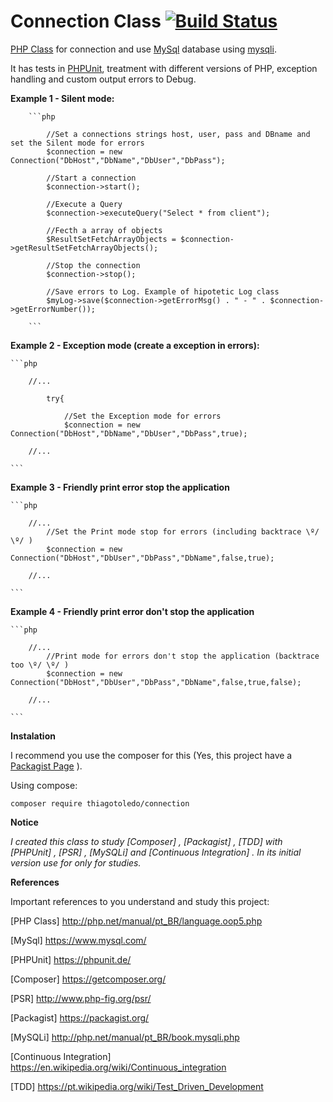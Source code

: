 # Connection Class  [![Build Status](https://travis-ci.org/ThiagoToledoPHP/Connection.svg?branch=master)](https://travis-ci.org/ThiagoToledoPHP/Connection)
[PHP Class](http://php.net/manual/pt_BR/language.oop5.php) for connection and use [MySql](https://www.mysql.com/) database using [mysqli](http://php.net/manual/pt_BR/book.mysqli.php).

It has tests in [PHPUnit](https://phpunit.de/), treatment with different versions of PHP, exception handling and custom output errors to Debug.


**Example 1 - Silent mode:**
    
        ```php
        
            //Set a connections strings host, user, pass and DBname and set the Silent mode for errors
            $connection = new Connection("DbHost","DbName","DbUser","DbPass");
            
            //Start a connection
            $connection->start();
            
            //Execute a Query
            $connection->executeQuery("Select * from client");
            
            //Fecth a array of objects
            $ResultSetFetchArrayObjects = $connection->getResultSetFetchArrayObjects();
            
            //Stop the connection
            $connection->stop();
            
            //Save errors to Log. Example of hipotetic Log class
            $myLog->save($connection->getErrorMsg() . " - " . $connection->getErrorNumber());
        
        ```

**Example 2 - Exception mode (create a exception in errors):**

    ```php
    
        //...
            
            try{
            
                //Set the Exception mode for errors
                $connection = new Connection("DbHost","DbName","DbUser","DbPass",true);
                                
        //...
    
    ```
    
**Example 3 - Friendly print error stop the application**
 
    ```php
    
        //...
            //Set the Print mode stop for errors (including backtrace \º/ \º/ )
            $connection = new Connection("DbHost","DbUser","DbPass","DbName",false,true);
                            
        //...
    
    ```    

**Example 4 - Friendly print error don't stop the application**
 
    ```php
    
        //...
            //Print mode for errors don't stop the application (backtrace too \º/ \º/ )
            $connection = new Connection("DbHost","DbUser","DbPass","DbName",false,true,false);
                            
        //...
    
    ```    
    
**Instalation**

I recommend you use the composer for this (Yes, this project have a [Packagist Page](https://packagist.org/packages/thiagotoledo/connection) ).

Using compose:

`composer require thiagotoledo/connection`
    
**Notice**
  
_I created this class to study [Composer] , [Packagist] , [TDD] with [PHPUnit] , [PSR] , [MySQLi] and [Continuous Integration] .
        In its initial version use for only for studies._
      
**References**

Important references to you understand and study this project:
        
[PHP Class] <http://php.net/manual/pt_BR/language.oop5.php>

[MySql] <https://www.mysql.com/>
        
[PHPUnit] <https://phpunit.de/>

[Composer] <https://getcomposer.org/>

[PSR] <http://www.php-fig.org/psr/>

[Packagist] <https://packagist.org/>

[MySQLi] <http://php.net/manual/pt_BR/book.mysqli.php>

[Continuous Integration] <https://en.wikipedia.org/wiki/Continuous_integration>

[TDD] <https://pt.wikipedia.org/wiki/Test_Driven_Development>
